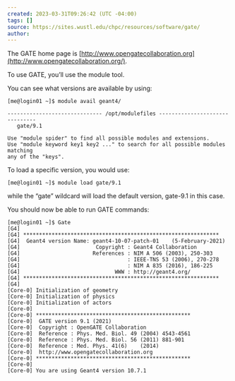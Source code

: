 ```yaml
---
created: 2023-03-31T09:26:42 (UTC -04:00)
tags: []
source: https://sites.wustl.edu/chpc/resources/software/gate/
author:
---
```


The GATE home page is [http://www.opengatecollaboration.org](http://www.opengatecollaboration.org/).

To use GATE, you’ll use the module tool.

You can see what versions are available by using:

```
[me@login01 ~]$ module avail geant4/

------------------------------ /opt/modulefiles -------------------------------
   gate/9.1

Use "module spider" to find all possible modules and extensions.
Use "module keyword key1 key2 ..." to search for all possible modules matching
any of the "keys".
```

To load a specific version, you would use:

```
[me@login01 ~]$ module load gate/9.1
```

while the “gate” wildcard will load the default version, gate-9.1 in this case.

You should now be able to run GATE commands:

```
[me@login01 ~]$ Gate
[G4]
[G4] **************************************************************
[G4]  Geant4 version Name: geant4-10-07-patch-01    (5-February-2021)
[G4]                        Copyright : Geant4 Collaboration
[G4]                       References : NIM A 506 (2003), 250-303
[G4]                                  : IEEE-TNS 53 (2006), 270-278
[G4]                                  : NIM A 835 (2016), 186-225
[G4]                              WWW : http://geant4.org/
[G4] **************************************************************
[G4]
[Core-0] Initialization of geometry
[Core-0] Initialization of physics
[Core-0] Initialization of actors
[Core-0]
[Core-0] *************************************************
[Core-0]  GATE version 9.1 (2021)
[Core-0]  Copyright : OpenGATE Collaboration
[Core-0]  Reference : Phys. Med. Biol. 49 (2004) 4543-4561
[Core-0]  Reference : Phys. Med. Biol. 56 (2011) 881-901
[Core-0]  Reference : Med. Phys. 41(6)    (2014)
[Core-0]  http://www.opengatecollaboration.org
[Core-0] *************************************************
[Core-0]
[Core-0] You are using Geant4 version 10.7.1
```
